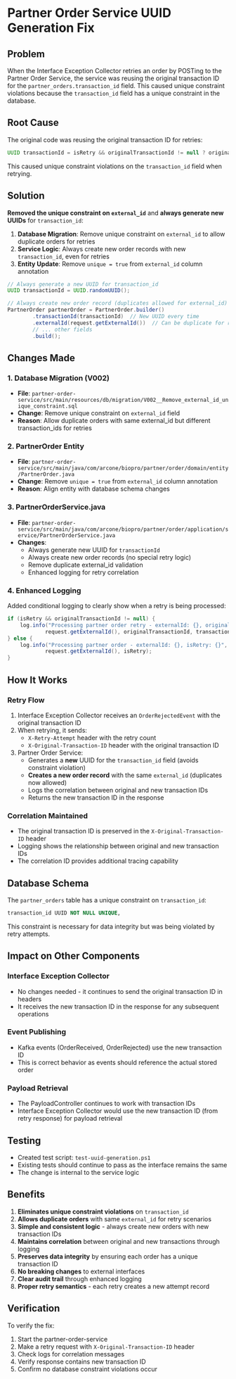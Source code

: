 # Partner Order Service UUID Generation Fix

## Problem
When the Interface Exception Collector retries an order by POSTing to the Partner Order Service, the service was reusing the original transaction ID for the `partner_orders.transaction_id` field. This caused unique constraint violations because the `transaction_id` field has a unique constraint in the database.

## Root Cause
The original code was reusing the original transaction ID for retries:
```java
UUID transactionId = isRetry && originalTransactionId != null ? originalTransactionId : UUID.randomUUID();
```

This caused unique constraint violations on the `transaction_id` field when retrying.

## Solution
**Removed the unique constraint on `external_id`** and **always generate new UUIDs** for `transaction_id`:

1. **Database Migration**: Remove unique constraint on `external_id` to allow duplicate orders for retries
2. **Service Logic**: Always create new order records with new `transaction_id`, even for retries
3. **Entity Update**: Remove `unique = true` from `external_id` column annotation

```java
// Always generate a new UUID for transaction_id
UUID transactionId = UUID.randomUUID();

// Always create new order record (duplicates allowed for external_id)
PartnerOrder partnerOrder = PartnerOrder.builder()
        .transactionId(transactionId)  // New UUID every time
        .externalId(request.getExternalId())  // Can be duplicate for retries
        // ... other fields
        .build();
```

## Changes Made

### 1. Database Migration (V002)
- **File**: `partner-order-service/src/main/resources/db/migration/V002__Remove_external_id_unique_constraint.sql`
- **Change**: Remove unique constraint on `external_id` field
- **Reason**: Allow duplicate orders with same external_id but different transaction_ids for retries

### 2. PartnerOrder Entity
- **File**: `partner-order-service/src/main/java/com/arcone/biopro/partner/order/domain/entity/PartnerOrder.java`
- **Change**: Remove `unique = true` from `external_id` column annotation
- **Reason**: Align entity with database schema changes

### 3. PartnerOrderService.java
- **File**: `partner-order-service/src/main/java/com/arcone/biopro/partner/order/application/service/PartnerOrderService.java`
- **Changes**:
  - Always generate new UUID for `transactionId`
  - Always create new order records (no special retry logic)
  - Remove duplicate external_id validation
  - Enhanced logging for retry correlation

### 4. Enhanced Logging
Added conditional logging to clearly show when a retry is being processed:
```java
if (isRetry && originalTransactionId != null) {
    log.info("Processing partner order retry - externalId: {}, originalTransactionId: {}, newTransactionId: {}",
            request.getExternalId(), originalTransactionId, transactionId);
} else {
    log.info("Processing partner order - externalId: {}, isRetry: {}",
            request.getExternalId(), isRetry);
}
```

## How It Works

### Retry Flow
1. Interface Exception Collector receives an `OrderRejectedEvent` with the original transaction ID
2. When retrying, it sends:
   - `X-Retry-Attempt` header with the retry count
   - `X-Original-Transaction-ID` header with the original transaction ID
3. Partner Order Service:
   - Generates a **new** UUID for the `transaction_id` field (avoids constraint violation)
   - **Creates a new order record** with the same `external_id` (duplicates now allowed)
   - Logs the correlation between original and new transaction IDs
   - Returns the new transaction ID in the response

### Correlation Maintained
- The original transaction ID is preserved in the `X-Original-Transaction-ID` header
- Logging shows the relationship between original and new transaction IDs
- The correlation ID provides additional tracing capability

## Database Schema
The `partner_orders` table has a unique constraint on `transaction_id`:
```sql
transaction_id UUID NOT NULL UNIQUE,
```

This constraint is necessary for data integrity but was being violated by retry attempts.

## Impact on Other Components

### Interface Exception Collector
- No changes needed - it continues to send the original transaction ID in headers
- It receives the new transaction ID in the response for any subsequent operations

### Event Publishing
- Kafka events (OrderReceived, OrderRejected) use the new transaction ID
- This is correct behavior as events should reference the actual stored order

### Payload Retrieval
- The PayloadController continues to work with transaction IDs
- Interface Exception Collector would use the new transaction ID (from retry response) for payload retrieval

## Testing
- Created test script: `test-uuid-generation.ps1`
- Existing tests should continue to pass as the interface remains the same
- The change is internal to the service logic

## Benefits
1. **Eliminates unique constraint violations** on `transaction_id`
2. **Allows duplicate orders** with same `external_id` for retry scenarios
3. **Simple and consistent logic** - always create new orders with new transaction IDs
4. **Maintains correlation** between original and new transactions through logging
5. **Preserves data integrity** by ensuring each order has a unique transaction ID
6. **No breaking changes** to external interfaces
7. **Clear audit trail** through enhanced logging
8. **Proper retry semantics** - each retry creates a new attempt record

## Verification
To verify the fix:
1. Start the partner-order-service
2. Make a retry request with `X-Original-Transaction-ID` header
3. Check logs for correlation messages
4. Verify response contains new transaction ID
5. Confirm no database constraint violations occur